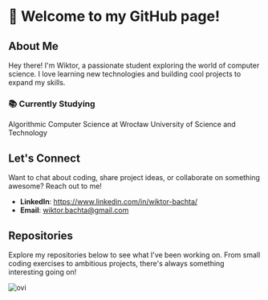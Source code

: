 # 👋 Welcome to my GitHub page!

## About Me

Hey there! I'm Wiktor, a passionate student exploring the world of computer science. I love learning new technologies and building cool projects to expand my skills.

### 📚 Currently Studying

Algorithmic Computer Science at Wrocław University of Science and Technology

## Let's Connect

Want to chat about coding, share project ideas, or collaborate on something awesome? Reach out to me!

- **LinkedIn**: https://www.linkedin.com/in/wiktor-bachta/
- **Email**: wiktor.bachta@gmail.com

## Repositories

Explore my repositories below to see what I've been working on. From small coding exercises to ambitious projects, there's always something interesting going on!



<img src="https://github-readme-stats.vercel.app/api/top-langs?username=Wiktor-Bachta&show_icons=true&locale=en&layout=compact&theme=white" alt="ovi" />
